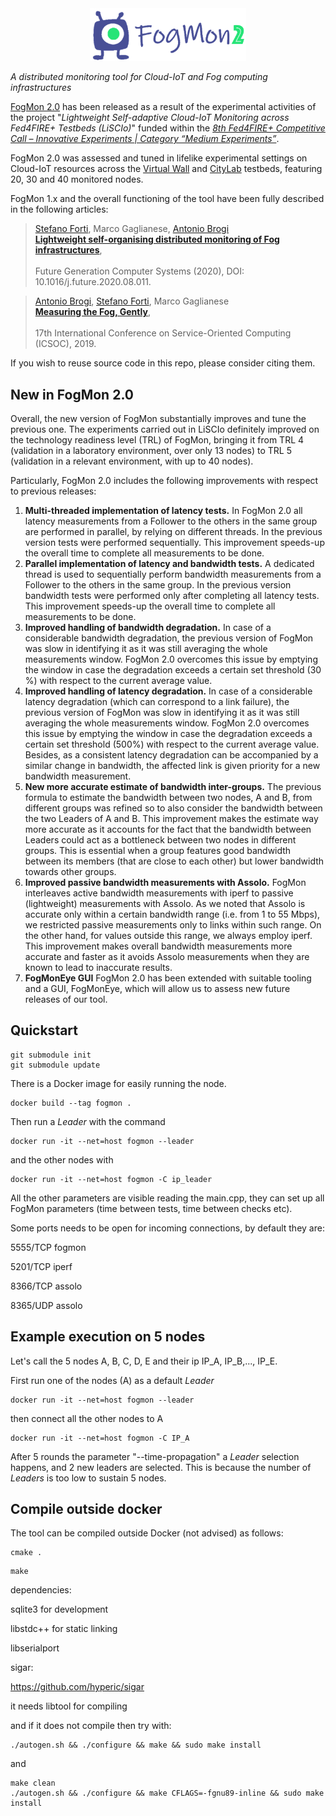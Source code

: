 <center>
<img src="https://github.com/di-unipi-socc/FogMon/blob/liscio-2.0/img/logofogmon.png?raw=true" alt="Home Screen" width="250" />
</center>

*A distributed monitoring tool for Cloud-IoT and Fog computing infrastructures*

[FogMon 2.0](https://github.com/di-unipi-socc/FogMon/tree/liscio-2.0) has been released as a result of the experimental activities of the project "*Lightweight Self-adaptive Cloud-IoT Monitoring across Fed4FIRE+ Testbeds (LiSCIo)*" funded within the [*8th Fed4FIRE+ Competitive Call – Innovative Experiments | Category “Medium Experiments”*](https://www.fed4fire.eu/news/discover-the-8th-open-call-winners/). 

FogMon 2.0 was assessed and tuned in lifelike experimental settings on Cloud-IoT resources across the [Virtual Wall](https://www.fed4fire.eu/testbeds/virtual-wall/) and [CityLab](https://www.fed4fire.eu/testbeds/citylab/) testbeds, featuring 20, 30 and 40 monitored nodes.

FogMon 1.x and the overall functioning of the tool have been fully described in the following articles:

> [Stefano Forti](http://pages.di.unipi.it/forti), Marco Gaglianese, [Antonio Brogi](http://pages.di.unipi.it/brogi) <br>
> [**Lightweight self-organising distributed monitoring of Fog infrastructures**](https://doi.org/10.1016/j.future.2020.08.011), <br>	
> Future Generation Computer Systems (2020), DOI: 10.1016/j.future.2020.08.011. 

> [Antonio Brogi](http://pages.di.unipi.it/brogi), [Stefano Forti](http://pages.di.unipi.it/forti), Marco Gaglianese <br>
> [**Measuring the Fog, Gently**](https://doi.org/10.1007/978-3-030-33702-5_40), <br>	
> 17th International Conference on Service-Oriented Computing (ICSOC), 2019. 

If you wish to reuse source code in this repo, please consider citing them.

## New in FogMon 2.0

Overall, the new version of FogMon substantially improves and tune the previous one. The experiments carried out in LiSCIo definitely improved on the technology readiness level (TRL) of FogMon, bringing it from TRL 4 (validation in a laboratory environment, over only 13 nodes) to TRL 5 (validation in a relevant environment, with up to 40 nodes).

Particularly, FogMon 2.0 includes the following improvements with respect to previous releases:

1.	**Multi-threaded implementation of latency tests.** In FogMon 2.0 all latency measurements from a Follower to the others in the same group are performed in parallel, by relying on different threads. In the previous version tests were performed sequentially. This improvement speeds-up the overall time to complete all measurements to be done.
2.	**Parallel implementation of latency and bandwidth tests.** A dedicated thread is used to sequentially perform bandwidth measurements from a Follower to the others in the same group. In the previous version bandwidth tests were performed only after completing all latency tests. This improvement speeds-up the overall time to complete all measurements to be done.
3.	**Improved handling of bandwidth degradation.** In case of a considerable bandwidth degradation, the previous version of FogMon was slow in identifying it as it was still averaging the whole measurements window. FogMon 2.0 overcomes this issue by emptying the window in case the degradation exceeds a certain set threshold (30 %) with respect to the current average value. 
4.	**Improved handling of latency degradation.** In case of a considerable latency degradation (which can correspond to a link failure), the previous version of FogMon was slow in identifying it as it was still averaging the whole measurements window. FogMon 2.0 overcomes this issue by emptying the window in case the degradation exceeds a certain set threshold (500%) with respect to the current average value. Besides, as a consistent latency degradation can be accompanied by a similar change in bandwidth, the affected link is given priority for a new bandwidth measurement. 
5.	**New more accurate estimate of bandwidth inter-groups.** The previous formula to estimate the bandwidth between two nodes, A and B, from different groups was refined so to also consider the bandwidth between the two Leaders of A and B. This improvement makes the estimate way more accurate as it accounts for the fact that the bandwidth between Leaders could act as a bottleneck between two nodes in different groups. This is essential when a group features good bandwidth between its members (that are close to each other) but lower bandwidth towards other groups.
6.	**Improved passive bandwidth measurements with Assolo.** FogMon interleaves active bandwidth measurements with iperf to passive (lightweight) measurements with Assolo. As we noted that Assolo is accurate only within a certain bandwidth range (i.e. from 1 to 55 Mbps), we restricted passive measurements only to links within such range. On the other hand, for values outside this range, we always employ iperf. This improvement makes overall bandwidth measurements more accurate and faster as it avoids Assolo measurements when they are known to lead to inaccurate results. 
7.	**FogMonEye GUI** FogMon 2.0 has been extended with suitable tooling and a GUI, FogMonEye, which will allow us to assess new future releases of our tool.


## Quickstart
```
git submodule init
git submodule update
```

There is a Docker image for easily running the node.

```
docker build --tag fogmon .
```

Then run a _Leader_ with the command
```
docker run -it --net=host fogmon --leader
```
and the other nodes with
```
docker run -it --net=host fogmon -C ip_leader
```
All the other parameters are visible reading the main.cpp, they can set up all FogMon parameters (time between tests, time between checks etc).

Some ports needs to be open for incoming connections, by default they are:

5555/TCP fogmon

5201/TCP iperf

8366/TCP assolo

8365/UDP assolo

## Example execution on 5 nodes
Let's call the 5 nodes A, B, C, D, E and their ip IP_A, IP_B,..., IP_E.

First run one of the nodes (A) as a default _Leader_
```
docker run -it --net=host fogmon --leader
```
then connect all the other nodes to A
```
docker run -it --net=host fogmon -C IP_A
```
After 5 rounds the parameter "--time-propagation" a _Leader_ selection happens, and 2 new leaders are selected. This is because the number of _Leaders_ is too low to sustain 5 nodes.


## Compile outside docker

The tool can be compiled outside Docker (not advised) as follows:

```
cmake .
```
```
make
```
dependencies:

sqlite3 for development

libstdc++ for static linking

libserialport

sigar:

https://github.com/hyperic/sigar

it needs libtool for compiling

and if it does not compile then try with:
```
./autogen.sh && ./configure && make && sudo make install
```
and
```
make clean
./autogen.sh && ./configure && make CFLAGS=-fgnu89-inline && sudo make install
```
